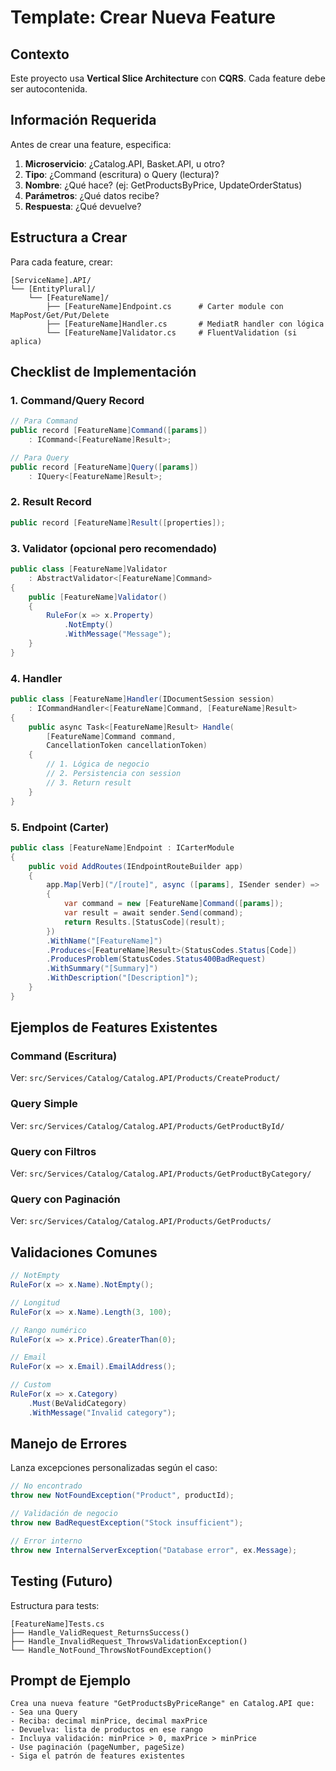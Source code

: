 # Template: Crear Nueva Feature

## Contexto
Este proyecto usa **Vertical Slice Architecture** con **CQRS**. Cada feature debe ser autocontenida.

## Información Requerida

Antes de crear una feature, especifica:

1. **Microservicio**: ¿Catalog.API, Basket.API, u otro?
2. **Tipo**: ¿Command (escritura) o Query (lectura)?
3. **Nombre**: ¿Qué hace? (ej: GetProductsByPrice, UpdateOrderStatus)
4. **Parámetros**: ¿Qué datos recibe?
5. **Respuesta**: ¿Qué devuelve?

## Estructura a Crear

Para cada feature, crear:

```
[ServiceName].API/
└── [EntityPlural]/
    └── [FeatureName]/
        ├── [FeatureName]Endpoint.cs      # Carter module con MapPost/Get/Put/Delete
        ├── [FeatureName]Handler.cs       # MediatR handler con lógica
        └── [FeatureName]Validator.cs     # FluentValidation (si aplica)
```

## Checklist de Implementación

### 1. Command/Query Record
```csharp
// Para Command
public record [FeatureName]Command([params])
    : ICommand<[FeatureName]Result>;

// Para Query
public record [FeatureName]Query([params])
    : IQuery<[FeatureName]Result>;
```

### 2. Result Record
```csharp
public record [FeatureName]Result([properties]);
```

### 3. Validator (opcional pero recomendado)
```csharp
public class [FeatureName]Validator
    : AbstractValidator<[FeatureName]Command>
{
    public [FeatureName]Validator()
    {
        RuleFor(x => x.Property)
            .NotEmpty()
            .WithMessage("Message");
    }
}
```

### 4. Handler
```csharp
public class [FeatureName]Handler(IDocumentSession session)
    : ICommandHandler<[FeatureName]Command, [FeatureName]Result>
{
    public async Task<[FeatureName]Result> Handle(
        [FeatureName]Command command,
        CancellationToken cancellationToken)
    {
        // 1. Lógica de negocio
        // 2. Persistencia con session
        // 3. Return result
    }
}
```

### 5. Endpoint (Carter)
```csharp
public class [FeatureName]Endpoint : ICarterModule
{
    public void AddRoutes(IEndpointRouteBuilder app)
    {
        app.Map[Verb]("/[route]", async ([params], ISender sender) =>
        {
            var command = new [FeatureName]Command([params]);
            var result = await sender.Send(command);
            return Results.[StatusCode](result);
        })
        .WithName("[FeatureName]")
        .Produces<[FeatureName]Result>(StatusCodes.Status[Code])
        .ProducesProblem(StatusCodes.Status400BadRequest)
        .WithSummary("[Summary]")
        .WithDescription("[Description]");
    }
}
```

## Ejemplos de Features Existentes

### Command (Escritura)
Ver: `src/Services/Catalog/Catalog.API/Products/CreateProduct/`

### Query Simple
Ver: `src/Services/Catalog/Catalog.API/Products/GetProductById/`

### Query con Filtros
Ver: `src/Services/Catalog/Catalog.API/Products/GetProductByCategory/`

### Query con Paginación
Ver: `src/Services/Catalog/Catalog.API/Products/GetProducts/`

## Validaciones Comunes

```csharp
// NotEmpty
RuleFor(x => x.Name).NotEmpty();

// Longitud
RuleFor(x => x.Name).Length(3, 100);

// Rango numérico
RuleFor(x => x.Price).GreaterThan(0);

// Email
RuleFor(x => x.Email).EmailAddress();

// Custom
RuleFor(x => x.Category)
    .Must(BeValidCategory)
    .WithMessage("Invalid category");
```

## Manejo de Errores

Lanza excepciones personalizadas según el caso:

```csharp
// No encontrado
throw new NotFoundException("Product", productId);

// Validación de negocio
throw new BadRequestException("Stock insufficient");

// Error interno
throw new InternalServerException("Database error", ex.Message);
```

## Testing (Futuro)

Estructura para tests:
```
[FeatureName]Tests.cs
├── Handle_ValidRequest_ReturnsSuccess()
├── Handle_InvalidRequest_ThrowsValidationException()
└── Handle_NotFound_ThrowsNotFoundException()
```

## Prompt de Ejemplo

```
Crea una nueva feature "GetProductsByPriceRange" en Catalog.API que:
- Sea una Query
- Reciba: decimal minPrice, decimal maxPrice
- Devuelva: lista de productos en ese rango
- Incluya validación: minPrice > 0, maxPrice > minPrice
- Use paginación (pageNumber, pageSize)
- Siga el patrón de features existentes
```
